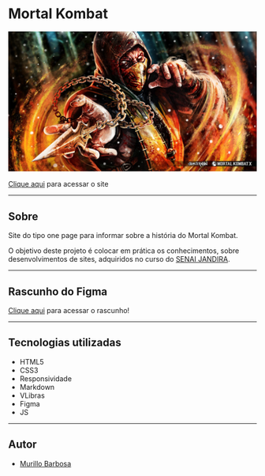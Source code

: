 # Mortal Kombat

![](./img/thumb-1920-516677.jpg)

[Clique aqui](https://murillobarbosa.github.io/mortal_kombat/) para acessar o site

---

## Sobre
Site do tipo one page para informar sobre a história do Mortal Kombat.

O objetivo deste projeto é colocar em prática os conhecimentos, sobre desenvolvimentos de sites, adquiridos no curso do [SENAI JANDIRA](https://jandira.sp.senai.br/).

---
## Rascunho do Figma
[Clique aqui](https://www.figma.com/file/u1y285OT0uF4JALzj1VHFD/Site%2FJogo?t=OgVwOD87WmuUmK1e-0) para acessar o rascunho!

---

## Tecnologias utilizadas 
- HTML5
- CSS3
- Responsividade
- Markdown
- VLibras
- Figma
- JS

---
## Autor
- [Murillo Barbosa](https://github.com/murillobarbosa)
